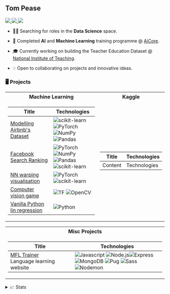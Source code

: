 <p align="center">

## Tom Pease

<a href="https://tom-pease-cv.tiiny.site/">
    <img src="https://img.shields.io/badge/PDF-CV-red?style=flat-square&logo=adobe">
</a>  
<a href="https://www.linkedin.com/in/tom-pease-b1155b153/">
    <img src="https://img.shields.io/badge/-Linkedin-blue?style=flat-square&logo=linkedin">
</a>
<a href="mailto:tompease95@gmail.com">
    <img src="https://img.shields.io/badge/-Email-red?style=flat-square&logo=gmail&logoColor=white">
</a>

<br/>

</p>

- 👨‍💻 Searching for roles in the **Data Science** space.

- 📖 Completed **AI** and **Machine Learning** training programme @ [AiCore](https://www.theaicore.com/).

- 🎓 Currently working on building the Teacher Education Dataset @ [National Institute of Teaching](https://niot.org.uk/).

- 💡 Open to collaborating on projects and innovative ideas.

### 🖥️ Projects

<table>
<tr><th>Machine Learning </th><th>Kaggle </th></tr>
<tr><td>

| Title | Technologies |
| -- | -- |
| [Modelling Airbnb's Dataset](https://github.com/thomaspease/airbnb_ds_project) | ![scikit-learn](https://img.shields.io/badge/-scikit--learn-black?style=flat-square&logo=scikit-learn) ![PyTorch](https://img.shields.io/badge/PyTorch-black?style=flat-square&logo=pytorch) <br> ![NumPy](https://img.shields.io/badge/NumPy-black?style=flat-square&logo=numpy) ![Pandas](https://img.shields.io/badge/Pandas-black?style=flat-square&logo=pandas) |
| [Facebook Search Ranking](https://github.com/thomaspease/search_ranking) | ![PyTorch](https://img.shields.io/badge/PyTorch-black?style=flat-square&logo=pytorch) ![NumPy](https://img.shields.io/badge/NumPy-black?style=flat-square&logo=numpy) <br> ![Pandas](https://img.shields.io/badge/Pandas-black?style=flat-square&logo=pandas) ![scikit-learn](https://img.shields.io/badge/-scikit--learn-black?style=flat-square&logo=scikit-learn) |
| [NN warping visualisation](https://github.com/thomaspease/halfmoonwarp) | ![PyTorch](https://img.shields.io/badge/PyTorch-black?style=flat-square&logo=pytorch) ![scikit-learn](https://img.shields.io/badge/-scikit--learn-black?style=flat-square&logo=scikit-learn) |
| [Computer vision game](https://github.com/thomaspease/computer_vision_project) | ![TF](https://img.shields.io/badge/TF-black?style=flat-square&logo=tensorflow) ![OpenCV](https://img.shields.io/badge/OpenCV-black?style=flat-square&logo=opencv)|
| [Vanilla Python lin regression](https://github.com/thomaspease/Linear-regression) | ![Python](https://img.shields.io/badge/Python-black?style=flat-square&logo=python) |

</td><td>

| Title   | Technologies |
| ------- | ------------ |
| Content | Technologies |

</td></tr> </table>

<table>
<tr><th>Misc Projects </th></tr>
<tr><td>

| Title   | Technologies |
| ------- | ------------ |
| [MFL Trainer](https://github.com/thomaspease/mfltrainer) <br> Language learning website | ![Javascript](https://img.shields.io/badge/JavaScript-black?style=flat-square&logo=javascript) ![Node.js](https://img.shields.io/badge/Node.js-black?style=flat-square&logo=nodedotjs)![Express](https://img.shields.io/badge/Express-black?style=flat-square&logo=express)<br>![MongoDB](https://img.shields.io/badge/MongoDB-black?style=flat-square&logo=mongodb) ![Pug](https://img.shields.io/badge/Pug-black?style=flat-square&logo=pug) ![Sass](https://img.shields.io/badge/Sass-black?style=flat-square&logo=sass) ![Nodemon](https://img.shields.io/badge/Nodemon-black?style=flat-square&logo=nodemon)|[Web scraper](https://github.com/thomaspease/hypothesis_testing_rightmove) | ![Selenium](https://img.shields.io/badge/Selenium-black?style=flat-square&logo=selenium) ![Docker](https://img.shields.io/badge/Docker-black?style=flat-square&logo=docker) ![Amazon S3](https://img.shields.io/badge/Amazon_S3-black?style=flat-square&logo=amazons3) ![Amazon RDS](https://img.shields.io/badge/Docker-black?style=flat-square&logo=amazonrds) |[Rightmove hypothesis testing](https://github.com/thomaspease/hypothesis_testing_rightmove) | ![Pandas](https://img.shields.io/badge/Pandas-black?style=flat-square&logo=pandas) ![Scipy](https://img.shields.io/badge/Scipy-black?style=flat-square&logo=scipy) |

</td></tr> </table>

<details>
<summary>📈 Stats</summary>
<br>
My Github Stats

![](http://github-profile-summary-cards.vercel.app/api/cards/profile-details?username=drkostas&theme=dracula)

![](http://github-profile-summary-cards.vercel.app/api/cards/repos-per-language?username=drkostas&theme=dracula)
![](http://github-profile-summary-cards.vercel.app/api/cards/most-commit-language?username=drkostas&theme=dracula)

<br>
Currently Coding & Listening to:

[![spotify-github-profile](https://spotify-github-profile.vercel.app/api/view?uid=11159336621&cover_image=true&theme=novatorem&show_offline=true&bar_color=53b14f&bar_color_cover=false)](https://open.spotify.com/user/11159336621)

</details>
